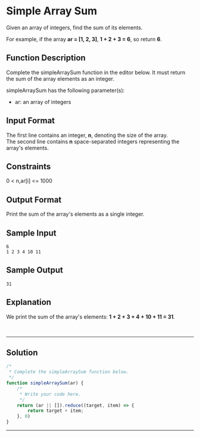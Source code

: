 # Simple Array Sum

Given an array of integers, find the sum of its elements.

For example, if the array **ar = [1, 2, 3]**, **1 + 2 + 3 = 6**, so return **6**.

## Function Description
            
Complete the simpleArraySum function in the editor below. It must return the sum of the array elements as an integer.

simpleArraySum has the following parameter(s):

- ar: an array of integers

## Input Format

The first line contains an integer, **n**, denoting the size of the array. <br/>
The second line contains **n** space-separated integers representing the array's elements.

## Constraints

0 < n,ar[i] <= 1000

## Output Format

Print the sum of the array's elements as a single integer.

## Sample Input

```
6
1 2 3 4 10 11
```

## Sample Output

```
31
```

## Explanation

We print the sum of the array's elements: **1 + 2 + 3 + 4 + 10 + 11 = 31**.

<br/>

---

## Solution

```javascript
/*
 * Complete the simpleArraySum function below.
 */
function simpleArraySum(ar) {
    /*
     * Write your code here.
     */
    return (ar || []).reduce((target, item) => { 
        return target + item;
    }, 0)
}

```

---
